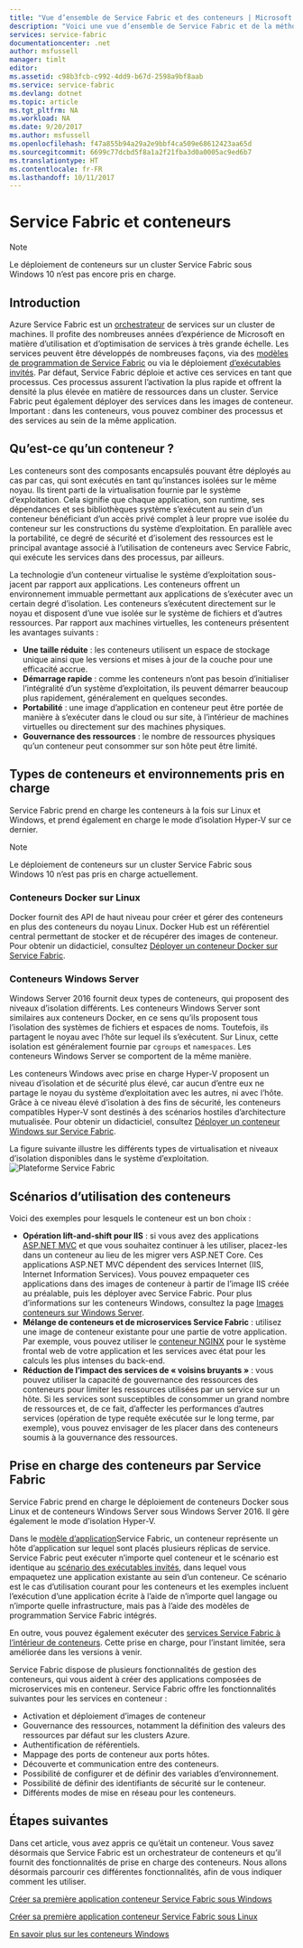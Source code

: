 ```yaml
---
title: "Vue d’ensemble de Service Fabric et des conteneurs | Microsoft Docs"
description: "Voici une vue d’ensemble de Service Fabric et de la méthode à suivre pour déployer des applications de microservices au moyen de conteneurs. Cet article fournit une vue d’ensemble de l’utilisation de conteneurs et des fonctionnalités disponibles dans Service Fabric."
services: service-fabric
documentationcenter: .net
author: msfussell
manager: timlt
editor: 
ms.assetid: c98b3fcb-c992-4dd9-b67d-2598a9bf8aab
ms.service: service-fabric
ms.devlang: dotnet
ms.topic: article
ms.tgt_pltfrm: NA
ms.workload: NA
ms.date: 9/20/2017
ms.author: msfussell
ms.openlocfilehash: f47a855b94a29a2e9bbf4ca509e68612423aa65d
ms.sourcegitcommit: 6699c77dcbd5f8a1a2f21fba3d0a0005ac9ed6b7
ms.translationtype: HT
ms.contentlocale: fr-FR
ms.lasthandoff: 10/11/2017
---
```

# <a name="service-fabric-and-containers"></a>Service Fabric et conteneurs
> [!NOTE]
> Le déploiement de conteneurs sur un cluster Service Fabric sous Windows 10 n’est pas encore pris en charge. 
>   

## <a name="introduction"></a>Introduction
Azure Service Fabric est un [orchestrateur](service-fabric-cluster-resource-manager-introduction.md) de services sur un cluster de machines. Il profite des nombreuses années d’expérience de Microsoft en matière d’utilisation et d’optimisation de services à très grande échelle. Les services peuvent être développés de nombreuses façons, via des [modèles de programmation de Service Fabric](service-fabric-choose-framework.md) ou via le déploiement [d’exécutables invités](service-fabric-deploy-existing-app.md). Par défaut, Service Fabric déploie et active ces services en tant que processus. Ces processus assurent l’activation la plus rapide et offrent la densité la plus élevée en matière de ressources dans un cluster. Service Fabric peut également déployer des services dans les images de conteneur. Important : dans les conteneurs, vous pouvez combiner des processus et des services au sein de la même application.   

## <a name="what-are-containers"></a>Qu’est-ce qu’un conteneur ?
Les conteneurs sont des composants encapsulés pouvant être déployés au cas par cas, qui sont exécutés en tant qu’instances isolées sur le même noyau. Ils tirent parti de la virtualisation fournie par le système d’exploitation. Cela signifie que chaque application, son runtime, ses dépendances et ses bibliothèques système s’exécutent au sein d’un conteneur bénéficiant d’un accès privé complet à leur propre vue isolée du conteneur sur les constructions du système d’exploitation. En parallèle avec la portabilité, ce degré de sécurité et d’isolement des ressources est le principal avantage associé à l’utilisation de conteneurs avec Service Fabric, qui exécute les services dans des processus, par ailleurs.

La technologie d’un conteneur virtualise le système d’exploitation sous-jacent par rapport aux applications. Les conteneurs offrent un environnement immuable permettant aux applications de s’exécuter avec un certain degré d’isolation. Les conteneurs s’exécutent directement sur le noyau et disposent d’une vue isolée sur le système de fichiers et d’autres ressources. Par rapport aux machines virtuelles, les conteneurs présentent les avantages suivants :

* **Une taille réduite** : les conteneurs utilisent un espace de stockage unique ainsi que les versions et mises à jour de la couche pour une efficacité accrue.
* **Démarrage rapide** : comme les conteneurs n’ont pas besoin d’initialiser l’intégralité d’un système d’exploitation, ils peuvent démarrer beaucoup plus rapidement, généralement en quelques secondes.
* **Portabilité** : une image d’application en conteneur peut être portée de manière à s’exécuter dans le cloud ou sur site, à l’intérieur de machines virtuelles ou directement sur des machines physiques.
* **Gouvernance des ressources** : le nombre de ressources physiques qu’un conteneur peut consommer sur son hôte peut être limité.

## <a name="container-types-and-supported-environments"></a>Types de conteneurs et environnements pris en charge
Service Fabric prend en charge les conteneurs à la fois sur Linux et Windows, et prend également en charge le mode d’isolation Hyper-V sur ce dernier. 

> [!NOTE]
> Le déploiement de conteneurs sur un cluster Service Fabric sous Windows 10 n’est pas pris en charge actuellement. 
> 

### <a name="docker-containers-on-linux"></a>Conteneurs Docker sur Linux
Docker fournit des API de haut niveau pour créer et gérer des conteneurs en plus des conteneurs du noyau Linux. Docker Hub est un référentiel central permettant de stocker et de récupérer des images de conteneur.
Pour obtenir un didacticiel, consultez [Déployer un conteneur Docker sur Service Fabric](service-fabric-get-started-containers-linux.md).

### <a name="windows-server-containers"></a>Conteneurs Windows Server
Windows Server 2016 fournit deux types de conteneurs, qui proposent des niveaux d’isolation différents. Les conteneurs Windows Server sont similaires aux conteneurs Docker, en ce sens qu’ils proposent tous l’isolation des systèmes de fichiers et espaces de noms. Toutefois, ils partagent le noyau avec l’hôte sur lequel ils s’exécutent. Sur Linux, cette isolation est généralement fournie par `cgroups` et `namespaces`. Les conteneurs Windows Server se comportent de la même manière.

Les conteneurs Windows avec prise en charge Hyper-V proposent un niveau d’isolation et de sécurité plus élevé, car aucun d’entre eux ne partage le noyau du système d’exploitation avec les autres, ni avec l’hôte. Grâce à ce niveau élevé d’isolation à des fins de sécurité, les conteneurs compatibles Hyper-V sont destinés à des scénarios hostiles d’architecture mutualisée.
Pour obtenir un didacticiel, consultez [Déployer un conteneur Windows sur Service Fabric](service-fabric-get-started-containers.md).

La figure suivante illustre les différents types de virtualisation et niveaux d’isolation disponibles dans le système d’exploitation.
![Plateforme Service Fabric][Image1]

## <a name="scenarios-for-using-containers"></a>Scénarios d’utilisation des conteneurs
Voici des exemples pour lesquels le conteneur est un bon choix :

* **Opération lift-and-shift pour IIS** : si vous avez des applications [ASP.NET MVC](https://www.asp.net/mvc) et que vous souhaitez continuer à les utiliser, placez-les dans un conteneur au lieu de les migrer vers ASP.NET Core. Ces applications ASP.NET MVC dépendent des services Internet (IIS, Internet Information Services). Vous pouvez empaqueter ces applications dans des images de conteneur à partir de l’image IIS créée au préalable, puis les déployer avec Service Fabric. Pour plus d’informations sur les conteneurs Windows, consultez la page [Images conteneurs sur Windows Server](https://docs.microsoft.com/en-us/virtualization/windowscontainers/quick-start/quick-start-windows-server).
* **Mélange de conteneurs et de microservices Service Fabric** : utilisez une image de conteneur existante pour une partie de votre application. Par exemple, vous pouvez utiliser le [conteneur NGINX](https://hub.docker.com/_/nginx/) pour le système frontal web de votre application et les services avec état pour les calculs les plus intenses du back-end.
* **Réduction de l’impact des services de « voisins bruyants »** : vous pouvez utiliser la capacité de gouvernance des ressources des conteneurs pour limiter les ressources utilisées par un service sur un hôte. Si les services sont susceptibles de consommer un grand nombre de ressources et, de ce fait, d’affecter les performances d’autres services (opération de type requête exécutée sur le long terme, par exemple), vous pouvez envisager de les placer dans des conteneurs soumis à la gouvernance des ressources.

## <a name="service-fabric-support-for-containers"></a>Prise en charge des conteneurs par Service Fabric
Service Fabric prend en charge le déploiement de conteneurs Docker sous Linux et de conteneurs Windows Server sous Windows Server 2016. Il gère également le mode d’isolation Hyper-V. 

Dans le [modèle d’application](service-fabric-application-model.md)Service Fabric, un conteneur représente un hôte d’application sur lequel sont placés plusieurs réplicas de service. Service Fabric peut exécuter n’importe quel conteneur et le scénario est identique au [scénario des exécutables invités](service-fabric-deploy-existing-app.md), dans lequel vous empaquetez une application existante au sein d’un conteneur. Ce scénario est le cas d’utilisation courant pour les conteneurs et les exemples incluent l’exécution d’une application écrite à l’aide de n’importe quel langage ou n’importe quelle infrastructure, mais pas à l’aide des modèles de programmation Service Fabric intégrés.

En outre, vous pouvez également exécuter des [services Service Fabric à l’intérieur de conteneurs](service-fabric-services-inside-containers.md). Cette prise en charge, pour l’instant limitée, sera améliorée dans les versions à venir.

Service Fabric dispose de plusieurs fonctionnalités de gestion des conteneurs, qui vous aident à créer des applications composées de microservices mis en conteneur. Service Fabric offre les fonctionnalités suivantes pour les services en conteneur :

* Activation et déploiement d’images de conteneur
* Gouvernance des ressources, notamment la définition des valeurs des ressources par défaut sur les clusters Azure.
* Authentification de référentiels.
* Mappage des ports de conteneur aux ports hôtes.
* Découverte et communication entre des conteneurs.
* Possibilité de configurer et de définir des variables d’environnement.
* Possibilité de définir des identifiants de sécurité sur le conteneur.
* Différents modes de mise en réseau pour les conteneurs.

## <a name="next-steps"></a>Étapes suivantes
Dans cet article, vous avez appris ce qu’était un conteneur. Vous savez désormais que Service Fabric est un orchestrateur de conteneurs et qu’il fournit des fonctionnalités de prise en charge des conteneurs. Nous allons désormais parcourir ces différentes fonctionnalités, afin de vous indiquer comment les utiliser.

[Créer sa première application conteneur Service Fabric sous Windows](service-fabric-get-started-containers.md)

[Créer sa première application conteneur Service Fabric sous Linux](service-fabric-get-started-containers-linux.md)

[En savoir plus sur les conteneurs Windows](https://docs.microsoft.com/en-us/virtualization/windowscontainers/about/)

[Image1]: media/service-fabric-containers/Service-Fabric-Types-of-Isolation.png
